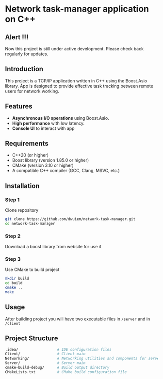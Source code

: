 # Network task-manager application on C++

## Alert !!!
Now this project is still under active development. Please check back regularly for updates.

## Introduction
This project is a TCP/IP application written in C++ using the Boost.Asio library. App is designed to provide effective task tracking between remote users for network working.

## Features
- **Asynchronous I/O operations** using Boost.Asio.
- **High performance** with low latency.
- **Console UI** to interact with app

## Requirements
- C++20 (or higher)
- Boost library (version 1.85.0 or higher)
- CMake (version 3.10 or higher)
- A compatible C++ compiler (GCC, Clang, MSVC, etc.)

## Installation
### Step 1
Clone repository
```sh
git clone https://github.com/dwuiem/network-task-manager.git
cd network-task-manager
```

### Step 2
Download a boost library from website for use it

### Step 3
Use CMake to build project
``` sh
mkdir build
cd build
cmake ..
make
```
## Usage
After building project you will have two executable files in `/server` and in `/client`

## Project Structure
``` graphql
.idea/                  # IDE configuration files
Client/                 # Client main
Networking/             # Networking utilities and components for server and client
Server/                 # Server main
cmake-build-debug/      # Build output directory
CMakeLists.txt          # CMake build configuration file
```
